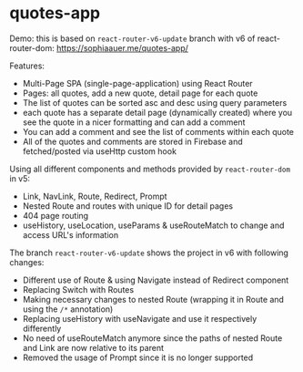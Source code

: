 # quotes-app

Demo:
this is based on `react-router-v6-update` branch with v6 of react-router-dom: https://sophiaauer.me/quotes-app/

Features:
* Multi-Page SPA (single-page-application) using React Router
* Pages: all quotes, add a new quote, detail page for each quote
* The list of quotes can be sorted asc and desc using query parameters
* each quote has a separate detail page (dynamically created) where you see the quote in a nicer formatting and can add a comment
* You can add a comment and see the list of comments within each quote
* All of the quotes and comments are stored in Firebase and fetched/posted via useHttp custom hook

Using all different components and methods provided by `react-router-dom` in v5:
* Link, NavLink, Route, Redirect, Prompt
* Nested Route and routes with unique ID for detail pages
* 404 page routing
* useHistory, useLocation, useParams & useRouteMatch to change and access URL's information

The branch `react-router-v6-update` shows the project in v6 with following changes:
* Different use of Route & using Navigate instead of Redirect component
* Replacing Switch with Routes
* Making necessary changes to nested Route (wrapping it in Route and using the `/*` annotation)
* Replacing useHistory with useNavigate and use it respectively differently
* No need of useRouteMatch anymore since the paths of nested Route and Link are now relative to its parent
* Removed the usage of Prompt since it is no longer supported

